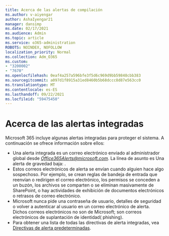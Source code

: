 ```yaml
---
title: Acerca de las alertas de compilación
ms.author: v-aiyengar
author: AshaIyengar21
manager: dansimp
ms.date: 02/17/2021
ms.audience: Admin
ms.topic: article
ms.service: o365-administration
ROBOTS: NOINDEX, NOFOLLOW
localization_priority: Normal
ms.collection: Adm_O365
ms.custom:
- "3200002"
- "7670"
ms.openlocfilehash: 0eaf4a257a596bfe3f5d6c969d9bb59848cbb383
ms.sourcegitcommit: a097d1f8915a31ed8460b5b68dccc8d87e563cc0
ms.translationtype: MT
ms.contentlocale: es-ES
ms.lasthandoff: 09/22/2021
ms.locfileid: "59475450"
---
```

# <a name="about-built-in-alerts"></a>Acerca de las alertas integradas

Microsoft 365 incluye algunas alertas integradas para proteger el sistema. A continuación se ofrece información sobre ellos:

- Una alerta integrada es un correo electrónico enviado al administrador global desde *Office365Alerts@microsoft.com*. La línea de asunto es Una alerta de gravedad baja: <name of alert policy> .
- Estos correos electrónicos de alerta se envían cuando alguien hace algo sospechoso. Por ejemplo, se crean reglas de bandeja de entrada que reenvían o redirigen el correo electrónico, los permisos se conceden a un buzón, los archivos se comparten o se eliminan masivamente de SharePoint, o hay actividades de exhibición de documentos electrónicos o retrasos de correo electrónico.
- Microsoft nunca pide una contraseña de usuario, detalles de seguridad o volver a autenticar al usuario en un correo electrónico de alerta. Dichos correos electrónicos no son de Microsoft; son correos electrónicos de suplantación de identidad( phishing).
- Para obtener una lista de todas las directivas de alerta integradas, vea [Directivas de alerta predeterminadas](https://go.microsoft.com/fwlink/?linkid=2103170).
